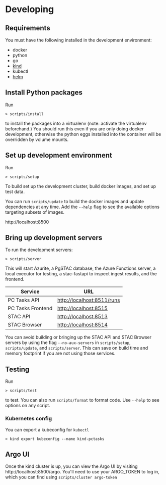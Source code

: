 # Developing

## Requirements

You must have the following installed in the development environment:

- docker
- python
- go
- [kind](https://kind.sigs.k8s.io/)
- kubectl
- [helm](https://helm.sh/docs/intro/install/)

## Install Python packages

Run

```
> scripts/install
```

to install the packages into a virtualenv (note: activate the virtualenv beforehand.) You should run this even if you are only doing docker development, otherwise the python eggs installed into the container will be overridden by volume mounts.

## Set up development environment

Run

```
> scripts/setup
```

To build set up the development cluster, build docker images,
and set up test data.

You can run `scripts/update` to build the docker images and update dependencies
at any time. Add the `--help` flag to see the available options targeting
subsets of images.


http://localhost:8500

## Bring up development servers

To run the development servers:

```
> scripts/server
```

This will start Azurite, a PgSTAC database, the Azure Functions server, a local executor for testing, a stac-fastapi
to inspect ingest results, and the frontend.

| Service           | URL                          |
| ----------------- | ---------------------------- |
| PC Tasks API      | <http://localhost:8511/runs> |
| PC Tasks Frontend | <http://localhost:8515>      |
| STAC API          | <http://localhost:8513>      |
| STAC Browser      | <http://localhost:8514>      |

You can avoid building or bringing up the STAC API and STAC Browser
servers by using the flag `--no-aux-servers` in `scripts/setup`,
`scripts/update`, and `scripts/server`. This can save on build time
and memory footprint if you are not using those services.

## Testing

Run

```
> scripts/test
```

to test. You can also run `scripts/format` to format code. Use `--help` to see options on any script.

### Kubernetes config

You can export a kubeconfig for `kubectl`

```
> kind export kubeconfig --name kind-pctasks
```

## Argo UI

Once the kind cluster is up, you can view the Argo UI by visiting http://localhost:8500/argo.
You'll need to use your ARGO_TOKEN to log in, which you can
find using `scripts/cluster argo-token`
